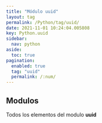 ```yaml
---
title: "Módulo uuid"
layout: tag
permalink: /Python/tag/uuid/
date: 2021-11-01 10:24:04.005808
key: Python.uuid
sidebar: 
  nav: python
aside: 
  toc: true
pagination: 
  enabled: true
  tag: "uuid"
  permalink: /:num/
---
```


<h2>Modulos</h2>
Todos los elementos del modulo <strong>uuid</strong>

